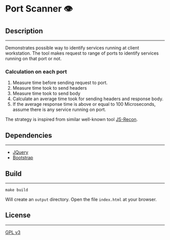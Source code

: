 # Port Scanner 👁️

## Description
---

Demonstrates possible way to identify services running at client workstation.
The tool makes request to range of ports to identify services running on that
port or not.


### Calculation on each port

1. Measure time before sending request to port.
2. Measure time took to send headers
3. Measure time took to send body
4. Calculate an average time took for sending headers and response body.
5. If the average response time is above or equal to 100 Microseconds, assume
   there is any service running on port.


The strategy is inspired from similar well-known tool [JS-Recon][js-recon].


## Dependencies
---

* [JQuery][jquery]
* [Bootstrap][bootstrap]


## Build
---

```
make build
```

Will create an `output` directory. Open the file `index.html` at your browser.



## License
---
[GPL v3][gpl_v3]


[js-recon]: http://blog.andlabs.org/2010/12/port-scanning-with-html5-and-js-recon.html
[gpl_v3]: https://www.gnu.org/licenses/gpl-3.0.en.html
[jquery]: https://jquery.com/
[bootstrap]: https://getbootstrap.com/
